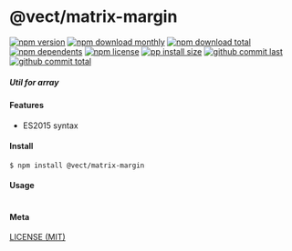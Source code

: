 # @vect/matrix-margin

[![npm version][badge-npm-version]][url-npm]
[![npm download monthly][badge-npm-download-monthly]][url-npm]
[![npm download total][badge-npm-download-total]][url-npm]
[![npm dependents][badge-npm-dependents]][url-github]
[![npm license][badge-npm-license]][url-npm]
[![pp install size][badge-pp-install-size]][url-pp]
[![github commit last][badge-github-last-commit]][url-github]
[![github commit total][badge-github-commit-count]][url-github]

[//]: <> (Shields)
[badge-npm-version]: https://flat.badgen.net/npm/v/@vect/matrix-margin
[badge-npm-download-monthly]: https://flat.badgen.net/npm/dm/@vect/matrix-margin
[badge-npm-download-total]:https://flat.badgen.net/npm/dt/@vect/matrix-margin
[badge-npm-dependents]: https://flat.badgen.net/npm/dependents/@vect/matrix-margin
[badge-npm-license]: https://flat.badgen.net/npm/license/@vect/matrix-margin
[badge-pp-install-size]: https://flat.badgen.net/packagephobia/install/@vect/matrix-margin
[badge-github-last-commit]: https://flat.badgen.net/github/last-commit/hoyeungw/vect
[badge-github-commit-count]: https://flat.badgen.net/github/commits/hoyeungw/vect

[//]: <> (Link)
[url-npm]: https://npmjs.org/package/@vect/matrix-margin
[url-pp]: https://packagephobia.now.sh/result?prev=@vect/matrix-margin
[url-github]: https://github.com/hoyeungw/vect

##### Util for array

#### Features

- ES2015 syntax

#### Install
```console
$ npm install @vect/matrix-margin
```

#### Usage
```js
```

#### Meta
[LICENSE (MIT)](LICENSE)
